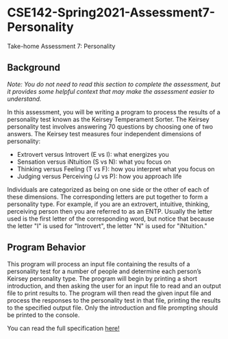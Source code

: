# CSE142-Spring2021-Assessment7-Personality
Take-home Assessment 7: Personality

## Background
_Note: You do not need to read this section to complete the assessment, but it provides some helpful context that may make the assessment easier to understand._

In this assessment, you will be writing a program to process the results of a personality test known as the Keirsey Temperament Sorter. The Keirsey personality test involves answering 70 questions by choosing one of two answers. The Keirsey test measures four independent dimensions of personality:
- Extrovert versus Introvert (E vs I): what energizes you
- Sensation versus iNtuition (S vs N): what you focus on
- Thinking versus Feeling (T vs F): how you interpret what you focus on
- Judging versus Perceiving (J vs P): how you approach life

Individuals are categorized as being on one side or the other of each of these dimensions. The corresponding letters are put together to form a personality type. For example, if you are an extrovert, intuitive, thinking, perceiving person then you are referred to as an ENTP. Usually the letter used is the first letter of the corresponding word, but notice that because the letter "I" is used for "Introvert", the letter "N" is used for "iNtuition."

## Program Behavior
This program will process an input file containing the results of a personality test for a number of people and determine each person’s Keirsey personality type. The program will begin by printing a short introduction, and then asking the user for an input file to read and an output file to print results to. The program will then read the given input file and process the responses to the personality test in that file, printing the results to the specified output file. Only the introduction and file prompting should be printed to the console.

You can read the full specification [here!](https://courses.cs.washington.edu/courses/cse142/21sp/files/assessments/a7/a7.pdf)
